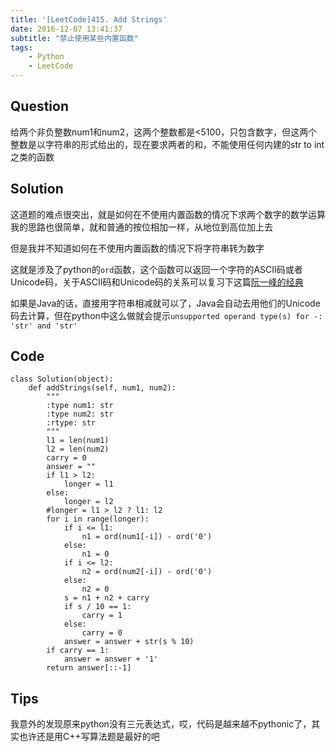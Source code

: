 ```yaml
---
title: '[LeetCode]415. Add Strings'
date: 2016-12-07 13:41:37
subtitle: "禁止使用某些内置函数"
tags:
    - Python
    - LeetCode
---
```

## Question
给两个非负整数num1和num2，这两个整数都是<5100，只包含数字，但这两个整数是以字符串的形式给出的，现在要求两者的和，不能使用任何内建的str to int之类的函数

## Solution
这道题的难点很突出，就是如何在不使用内置函数的情况下求两个数字的数学运算
我的思路也很简单，就和普通的按位相加一样，从地位到高位加上去

但是我并不知道如何在不使用内置函数的情况下将字符串转为数字

这就是涉及了python的`ord`函数，这个函数可以返回一个字符的ASCII码或者Unicode码，关于ASCII码和Unicode码的关系可以复习下这篇[阮一峰的经典](http://www.ruanyifeng.com/blog/2007/10/ascii_unicode_and_utf-8.html)

如果是Java的话，直接用字符串相减就可以了，Java会自动去用他们的Unicode码去计算，但在python中这么做就会提示`unsupported operand type(s) for -: 'str' and 'str'`

## Code
```
class Solution(object):
    def addStrings(self, num1, num2):
        """
        :type num1: str
        :type num2: str
        :rtype: str
        """
        l1 = len(num1)
        l2 = len(num2)
        carry = 0
        answer = ""
        if l1 > l2:
            longer = l1
        else:
            longer = l2
        #longer = l1 > l2 ? l1: l2
        for i in range(longer):
            if i <= l1:
                n1 = ord(num1[-i]) - ord('0')
            else:
                n1 = 0
            if i <= l2:
                n2 = ord(num2[-i]) - ord('0')
            else:
                n2 = 0
            s = n1 + n2 + carry
            if s / 10 == 1:
                carry = 1
            else:
                carry = 0
            answer = answer + str(s % 10)
        if carry == 1:
            answer = answer + '1'
        return answer[::-1]
```

## Tips
我意外的发现原来python没有三元表达式，哎，代码是越来越不pythonic了，其实也许还是用C++写算法题是最好的吧
